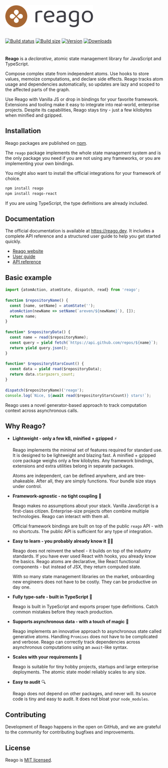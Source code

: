 <a href="https://reago.dev">
  <picture>
    <source srcset="./documentation/public/logo-full.dark.svg" media="(prefers-color-scheme: dark)">
    <img src="./documentation/public/logo-full.light.svg" alt="Reago logo" width="280">
  </picture>
</a>
<br>
<br>

[![Build status](https://img.shields.io/github/actions/workflow/status/areven/reago/code-validation.yml?branch=main&style=flat&colorA=a76733&colorB=3c3c43)](https://github.com/pmndrs/jotai/actions?query=workflow%3ALint)
[![Build size](https://img.shields.io/bundlephobia/minzip/reago?label=bundle%20size&style=flat&colorA=a76733&colorB=3c3c43)](https://bundlephobia.com/result?p=reago)
[![Version](https://img.shields.io/npm/v/reago?style=flat&colorA=a76733&colorB=3c3c43)](https://www.npmjs.com/package/reago)
[![Downloads](https://img.shields.io/npm/dt/reago.svg?style=flat&colorA=a76733&colorB=3c3c43)](https://www.npmjs.com/package/reago)

#

**Reago** is a _declarative_, atomic state management library for JavaScript and TypeScript.

Compose complex state from independent atoms. Use hooks to store values, memoize computations, and declare
side effects. Reago tracks atom usage and dependencies automatically, so updates are lazy and scoped to the
affected parts of the graph.

Use Reago with Vanilla JS or drop in bindings for your favorite framework. Extensions and tooling make it easy to
integrate into real-world, enterprise projects. Despite its capabilities, Reago stays tiny - just a few kilobytes
when minified and gzipped.


## Installation

Reago packages are published on [npm](https://npmjs.com).

The `reago` package implements the whole state management system and is the only package you need
if you are not using any frameworks, or you are implementing your own bindings.

You might also want to install the official integrations for your framework of choice.

```sh
npm install reago
npm install reago-react
```

If you are using TypeScript, the type definitions are already included.


## Documentation

The official documentation is available at https://reago.dev. It includes a complete API reference and
a structured user guide to help you get started quickly.

* [Reago website](https://reago.dev)
* [User guide](https://reago.dev/guide/)
* [API reference](https://reago.dev/api/)


## Basic example

```ts
import {atomAction, atomState, dispatch, read} from 'reago';

function $repositoryName() {
  const [name, setName] = atomState('');
  atomAction(newName => setName(`areven/${newName}`), []);
  return name;
}

function* $repositoryData() {
  const name = read($repositoryName);
  const query = yield fetch(`https://api.github.com/repos/${name}`);
  return yield query.json();
}

function* $repositoryStarsCount() {
  const data = yield read($repositoryData);
  return data.stargazers_count;
}

dispatch($repositoryName)('reago');
console.log(`Nice, ${await read($repositoryStarsCount)} stars!`);
```

Reago uses a novel generator-based approach to track computation context across asynchronous calls.


## Why Reago?

* **Lightweight - only a few kB, minified + gzipped** :zap:

  Reago implements the minimal set of features required for standard use. It is designed to be lightweight
  and blazing fast. A minified + gzipped core package weighs only a few kilobytes. Any framework bindings,
  extensions and extra utilities belong in separate packages.

  Atoms are independent, can be defined anywhere, and are tree-shakeable. After all, they are simply functions.
  Your bundle size stays under control.

* **Framework-agnostic - no tight coupling** :leaves:

  Reago makes no assumptions about your stack. Vanilla JavaScript is a first-class citizen. Enterprise-size
  projects often combine multiple technologies. Reago can interact with them all.

  Official framework bindings are built on top of the public `reago` API - with no shortcuts.
  The public API is sufficient for any type of integration.

* **Easy to learn - you probably already know it** :student:

  Reago does not reinvent the wheel - it builds on top of the industry standards. If you have ever used React
  with hooks, you already know the basics. Reago atoms are declarative, like React functional components -
  but instead of JSX, they return computed state.

  With so many state management libraries on the market, onboarding new engineers does not have to be costly.
  They can be productive on day one.

* **Fully type-safe - built in TypeScript** :dart:

  Reago is built in TypeScript and exports proper type definitions. Catch common mistakes before they reach
  production.

* **Supports asynchronous data - with a touch of magic** :fairy:

  Reago implements an innovative approach to asynchronous state called generative atoms. Handling `Promises`
  does not have to be complicated and verbose. Reago can correctly track dependencies across asynchronous
  computations using an `await`-like syntax.

* **Scales with your requirements** :rocket:

  Reago is suitable for tiny hobby projects, startups and large enterprise deployments. The atomic
  state model reliably scales to any size.

* **Easy to audit** :mag:

  Reago does not depend on other packages, and never will. Its source code is tiny and easy to audit.
  It does not bloat your `node_modules`.


## Contributing

Development of Reago happens in the open on GitHub, and we are grateful to the community for
contributing bugfixes and improvements.


## License

Reago is [MIT licensed](./license.md).
